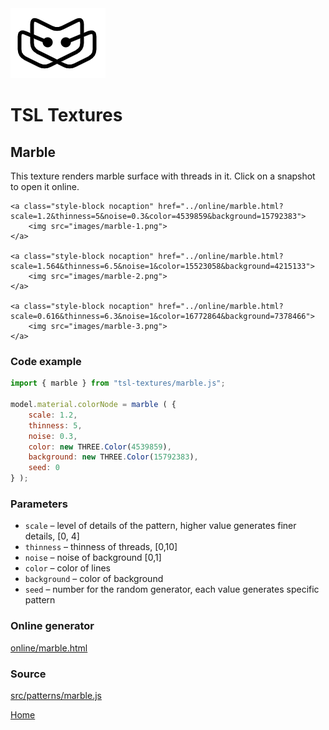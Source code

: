 <img class="logo" src="../assets/logo/logo.png">


# TSL Textures


## Marble

This texture renders marble surface with threads in it.
Click on a snapshot to open it online.

<p class="gallery">

	<a class="style-block nocaption" href="../online/marble.html?scale=1.2&thinness=5&noise=0.3&color=4539859&background=15792383">
		<img src="images/marble-1.png">
	</a>

	<a class="style-block nocaption" href="../online/marble.html?scale=1.564&thinness=6.5&noise=1&color=15523058&background=4215133">
		<img src="images/marble-2.png">
	</a>

	<a class="style-block nocaption" href="../online/marble.html?scale=0.616&thinness=6.3&noise=1&color=16772864&background=7378466">
		<img src="images/marble-3.png">
	</a>

</p>


### Code example

```js
import { marble } from "tsl-textures/marble.js";

model.material.colorNode = marble ( {
	scale: 1.2,
	thinness: 5,
	noise: 0.3,
	color: new THREE.Color(4539859),
	background: new THREE.Color(15792383),
	seed: 0
} );
```


### Parameters

* `scale` &ndash; level of details of the pattern, higher value generates finer details, [0, 4]
* `thinness` &ndash; thinness of threads, [0,10]
* `noise` &ndash; noise of background [0,1]
* `color` &ndash; color of lines
* `background` &ndash; color of background
* `seed` &ndash; number for the random generator, each value generates specific pattern

### Online generator

[online/marble.html](../online/marble.html)


### Source

[src/patterns/marble.js](https://github.com/boytchev/texture-generator/blob/main/src/marble.js)

		
<div class="footnote">
	<a href="../">Home</a>
</div>